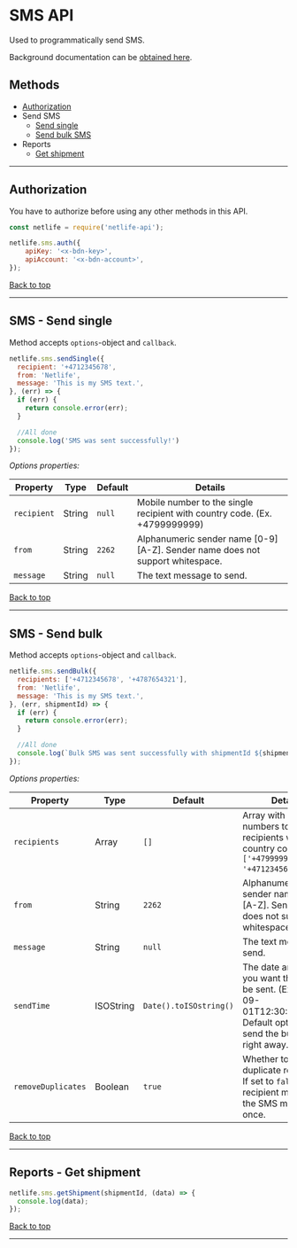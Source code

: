 # SMS API
Used to programmatically send SMS.

Background documentation can be [obtained here](https://secure.bringcrm.no/api/sms/v1).

## Methods
- [Authorization](#authorization)
- Send SMS
  - [Send single](#sms---send-single)
  - [Send bulk SMS](#sms---send-bulk)
- Reports
  - [Get shipment](#reports---get-shipment)

---

## Authorization

You have to authorize before using any other methods in this API.
```js
const netlife = require('netlife-api');

netlife.sms.auth({
    apiKey: '<x-bdn-key>',
    apiAccount: '<x-bdn-account>',
});
```

[Back to top](#methods)

---

## SMS - Send single
Method accepts `options`-object and `callback`.
```js
netlife.sms.sendSingle({
  recipient: '+4712345678',
  from: 'Netlife',
  message: 'This is my SMS text.',
}, (err) => {
  if (err) {
    return console.error(err);
  }

  //All done
  console.log('SMS was sent successfully!')
});
```
*Options properties:*

| Property    | Type   | Default | Details                                                                        |
|-------------|--------|---------|--------------------------------------------------------------------------------|
| `recipient` | String | `null`  | Mobile number to the single recipient with country code. (Ex. +4799999999)     |
| `from`      | String | `2262`  | Alphanumeric sender name [0-9] [A-Z]. Sender name does not support whitespace. |
| `message`   | String | `null`  | The text message to send.                                                      |

[Back to top](#methods)

---

## SMS - Send bulk
Method accepts `options`-object and `callback`.
```js
netlife.sms.sendBulk({
  recipients: ['+4712345678', '+4787654321'],
  from: 'Netlife',
  message: 'This is my SMS text.',
}, (err, shipmentId) => {
  if (err) {
    return console.error(err);
  }

  //All done
  console.log(`Bulk SMS was sent successfully with shipmentId ${shipmentId}!`);
});
```
*Options properties:*

| Property           | Type      | Default                | Details                                                                                                                            |
|--------------------|-----------|------------------------|------------------------------------------------------------------------------------------------------------------------------------|
| `recipients`       | Array     | `[]`                   | Array with mobile numbers to recipients with country code. (Ex. `['+4799999999', '+4712345678']`).                                 |
| `from`             | String    | `2262`                 | Alphanumeric sender name [0-9] [A-Z]. Sender name does not support whitespace.                                                     |
| `message`          | String    | `null`                 | The text message to send.                                                                                                          |
| `sendTime`         | ISOString | `Date().toISOstring()` | The date and time you want the SMS to be sent. (Ex. `2017-09-01T12:30:00.000Z). Default option will send the bulk SMS right away. |
| `removeDuplicates` | Boolean   | `true`                 | Whether to remove duplicate recipients. If set to `false` a recipient may get the SMS more then once.                              |


[Back to top](#methods)

---

## Reports - Get shipment
```js
netlife.sms.getShipment(shipmentId, (data) => {
  console.log(data);
});
```

[Back to top](#methods)

---
